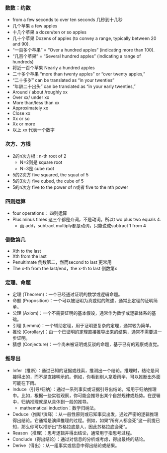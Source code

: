 ### 数数：约数
- from a few seconds to over ten seconds 几秒到十几秒
-  几个苹果 a few apples
- 十几个苹果 a dozen/ten or so apples
- 几十个苹果 Dozens of apples (to convey a range, typically between 20 and 90).
- “一百多个苹果” = “Over a hundred apples” (indicating more than 100).
- “几百个苹果” = “Several hundred apples” (indicating a range of hundreds)
- 将近一百个苹果 Nearly a hundred apples
- 二十多个苹果 “more than twenty apples” or “over twenty apples,”
- “二十多岁” can be translated as “in your twenties” 
- “年龄二十出头” can be translated as “in your early twenties,”
- Around / about /roughly xx
- Over xx/ under xx
-  More than/less than xx
- Approximately xx
- Close xx
- Xx or so
- Xx or more
- 以上 xx 代表一个数字

### 次方、方根
- 2的n次方根 : n-th root of 2
  - N=2则是 square root
  - N=3是 cube root
- 5的2次方 five squared, the squat of 5
- 5的3次方 five cubed, the cube of 5
- 5的n次方 five to the power of n或者 five to the nth power

### 四则运算
- four operations： 四则运算
- Plus minus times 这三个都是介词，不是动词。所以t wo plus two equals 4.
  - 而 add，subtract multiply都是动词，只能说成subtract 1 from 4

### 倒数第几
- Xth to the last
- Xth from the last
- Penultimate 倒数第二，然而second to last 更常用
- The x-th from the last/end，the x-th to last 倒数第x 

### 定理、命题
- 定理 (Theorem)：一个已经通过证明的数学或逻辑命题。
- 命题 (Proposition)：一个可以被证明为真或假的陈述，通常比定理的证明简单。
- 公理 (Axiom)：一个不需要证明的基本假设，通常作为数学或逻辑体系的基础。
- 引理 (Lemma)：一个辅助定理，用于证明更复杂的定理，通常较为简单。 
- 推论 (Corollary)：由一个已证明的定理直接推导出来的结果，通常不需要进一步证明。
- 猜想 (Conjecture)：一个尚未被证明或反驳的命题，基于已有的观察或直觉。

### 推导出 
- Infer（推断）：通过已知的证据或线索，推测出一个结论。推理时，结论是间接得出的，而不是直接明示的。例如，你看到别人拿着雨伞，可以推断出外面可能在下雨。
- Induce（引导/归纳）：通过一系列事实或证据引导出结论，常用于归纳推理中。比如，根据一些实验观察，你可能会推导出某个自然规律或趋势。在逻辑中，归纳推理就是从具体到一般的推导。
  - mathematical induction：数学归纳法。
- Deduce（推断/演绎）：从一般性原则或已知事实出发，通过严密的逻辑推理得出结论。它通常是演绎推理的过程。例如，如果“所有人都会死”这一前提已知，那么你可以推断出“苏格拉底是人，因此苏格拉底会死”。
- Reason（推理）：思考逻辑并得出结论，通常用于指思考过程。
- Conclude（得出结论）：通过对信息的分析或考虑，得出最终的结论。 
- Derive（得出）：从一组事实或信息中得出结论或结果。 

